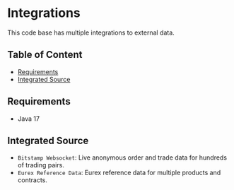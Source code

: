 # Integrations

This code base has multiple integrations to external data.

## Table of Content

* [Requirements](#requirements)
* [Integrated Source](#integrated-source)

## Requirements

* Java 17

## Integrated Source

* `Bitstamp Websocket`: Live anonymous order and trade data for hundreds of trading pairs.
* `Eurex Reference Data`: Eurex reference data for multiple products and contracts.

